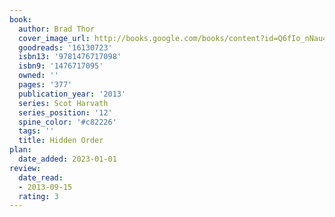```yaml
---
book:
  author: Brad Thor
  cover_image_url: http://books.google.com/books/content?id=Q6fIo_nNau4C&printsec=frontcover&img=1&zoom=1&edge=curl&source=gbs_api
  goodreads: '16130723'
  isbn13: '9781476717098'
  isbn9: '1476717095'
  owned: ''
  pages: '377'
  publication_year: '2013'
  series: Scot Harvath
  series_position: '12'
  spine_color: '#c82226'
  tags: ''
  title: Hidden Order
plan:
  date_added: 2023-01-01
review:
  date_read:
  - 2013-09-15
  rating: 3
---
```

